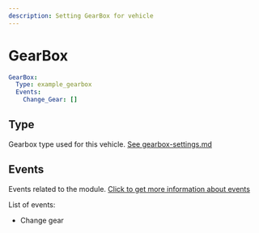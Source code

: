 ```yaml
---
description: Setting GearBox for vehicle
---
```


# GearBox

```yaml
GearBox:
  Type: example_gearbox
  Events:
    Change_Gear: []
```

## Type

Gearbox type used for this vehicle. [See ](../gearbox-settings.md)[gearbox-settings.md](../gearbox-settings.md "mention")

## Events

Events related to the module.  [Click to get more information about events](../events-mechanics/)

List of events:

* Change gear
